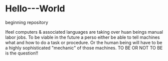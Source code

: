 # Hello---World
beginning repository

Ifeel computers & associated languages are taking over huan beings manual labor jobs.
To be viable in the future a perso either be able to tell machines what and how to
do a task or procedure.  Or the human being will have to be a highly sophisticated
"mechanic" of those machines.  TO BE OR NOT TO BE is the question!!
